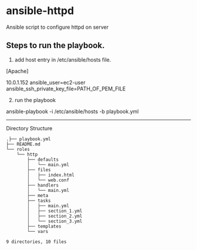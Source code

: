 # ansible-httpd
Ansible script to configure httpd on server

## Steps to run the playbook.

1) add host entry in /etc/ansible/hosts file.

[Apache]

10.0.1.152 ansible_user=ec2-user ansible_ssh_private_key_file=PATH_OF_PEM_FILE

2) run the playbook

ansible-playbook -i /etc/ansible/hosts -b playbook.yml

------------------------------------------------------------------------
Directory Structure

```
.├── playbook.yml
├── README.md
└── roles
    └── http    
        ├── defaults        
        │   └── main.yml        
        ├── files        
        │   ├── index.html
        │   └── web.conf
        ├── handlers
        │   └── main.yml
        ├── meta
        ├── tasks
        │   ├── main.yml
        │   ├── section_1.yml
        │   ├── section_2.yml
        │   └── section_3.yml
        ├── templates
        └── vars

9 directories, 10 files
```

